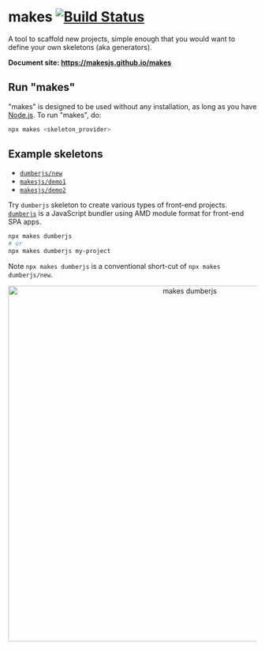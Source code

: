 # makes [![Build Status](https://travis-ci.org/makesjs/makes.svg?branch=master)](https://travis-ci.org/makesjs/makes)

A tool to scaffold new projects, simple enough that you would want to define your own skeletons (aka generators).

**Document site: https://makesjs.github.io/makes**

## Run "makes"

"makes" is designed to be used without any installation, as long as you have [Node.js](https://nodejs.org). To run "makes", do:

```bash
npx makes <skeleton_provider>
```

## Example skeletons

- [`dumberjs/new`](https://github.com/dumberjs/new)
- [`makesjs/demo1`](https://github.com/makesjs/demo1)
- [`makesjs/demo2`](https://github.com/makesjs/demo2)

Try `dumberjs` skeleton to create various types of front-end projects. [`dumberjs`](https://github.com/dumberjs/dumber) is a JavaScript bundler using AMD module format for front-end SPA apps.

```bash
npx makes dumberjs
# or
npx makes dumberjs my-project
```

Note `npx makes dumberjs` is a conventional short-cut of `npx makes dumberjs/new`.

<p align="center">
<img src="https://makesjs.github.io/makes/assets/makes-dumberjs.gif" alt="makes dumberjs" width="720">
</p>
